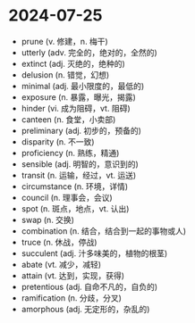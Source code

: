 # 2024-07-25

- prune (v. 修建，n. 梅干)
- utterly (adv. 完全的，绝对的，全然的)
- extinct (adj. 灭绝的，绝种的)
- delusion (n. 错觉，幻想)
- minimal (adj. 最小限度的，最低的)
- exposure (n. 暴露，曝光，揭露)
- hinder (vi. 成为阻碍，vt. 阻碍)
- canteen (n. 食堂，小卖部)
- preliminary (adj. 初步的，预备的)
- disparity (n. 不一致)
- proficiency (n. 熟练，精通)
- sensible (adj. 明智的，意识到的)
- transit (n. 运输，经过，vt. 运送)
- circumstance (n. 环境，详情)
- council (n. 理事会，会议)
- spot (n. 斑点，地点，vt. 认出)
- swap (n. 交换)
- combination (n. 结合，结合到一起的事物或人)
- truce (n. 休战，停战)
- succulent (adj. 汁多味美的，植物的根茎)
- abate (vt. 减少，减轻)
- attain (vt. 达到，实现，获得)
- pretentious (adj. 自命不凡的，自负的)
- ramification (n. 分歧，分叉)
- amorphous (adj. 无定形的，杂乱的)